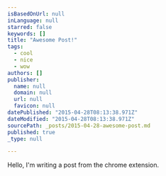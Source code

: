 ```yaml
---
isBasedOnUrl: null
inLanguage: null
starred: false
keywords: []
title: "Awesome Post!"
tags:
  - cool
  - nice
  - wow
authors: []
publisher:
  name: null
  domain: null
  url: null
  favicon: null
datePublished: "2015-04-28T08:13:38.971Z"
dateModified: "2015-04-28T08:13:38.971Z"
sourcePath: _posts/2015-04-28-awesome-post.md
published: true
_type: null

---
```

Hello, I'm writing a post from the chrome extension.